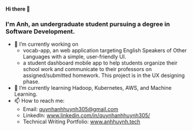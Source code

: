 #### Hi there 👋

<!--
**htqanh305/htqanh305** is a ✨ _special_ ✨ repository because its `README.md` (this file) appears on your GitHub profile.
-->

### I'm Anh, an undergraduate student pursuing a degree in Software Development. 

- 🔭 I’m currently working on 
   - vocab-app, an web application targeting English Speakers of Other Languages with a simple, user-friendly UI.
   - a student dashboard mobile app to help students organize their school work and communicate to their professors on assigned/submitted homework. This project is in the UX designing phase. 
- 🌱 I’m currently learning Hadoop, Kubernetes, AWS, and Machine Learning. 
- 📫 How to reach me: 
  - Email: quynhanhhuynh305@gmail.com
  - LinkedIn: www.linkedin.com/in/quynhanhhuynh305/
  - Technical Writing Portfolio: www.anhhuynh.tech
